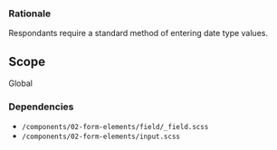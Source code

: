 ### Rationale
Respondants require a standard method of entering date type values.

## Scope
Global

### Dependencies
* `/components/02-form-elements/field/_field.scss`
* `/components/02-form-elements/input.scss`

